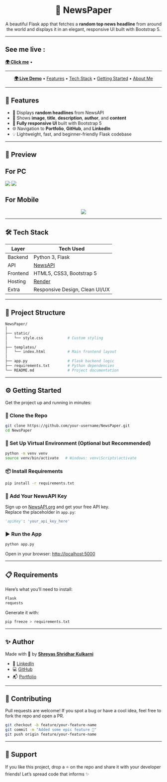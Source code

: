 <h1 align="center">📰 NewsPaper</h1>

<p align="center">A beautiful Flask app that fetches a <strong>random top news headline</strong> from around the world and displays it in an elegant, responsive UI built with Bootstrap 5.</p>

----
<h2>See me live : </h2>
<a href="https://newspaper-4h43.onrender.com/" target="_blank"><strong>🌍 Click me</strong></a> • 


----
<p align="center">
  <a href="https://newspaper-4h43.onrender.com/" target="_blank"><strong>🌍 Live Demo</strong></a> • 
  <a href="#-features">Features</a> • 
  <a href="#-tech-stack">Tech Stack</a> • 
  <a href="#-getting-started">Getting Started</a> • 
  <a href="#-author">About Me</a>
</p>

---

## 🚀 Features

- 📰 Displays **random headlines** from NewsAPI
- 📸 Shows **image**, **title**, **description**, **author**, and **content**
- 📱 **Fully responsive UI** built with Bootstrap 5
- 🌐 Navigation to **Portfolio**, **GitHub**, and **LinkedIn**
- 💡 Lightweight, fast, and beginner-friendly Flask codebase

---

## 📸 Preview

  <h2>For PC</h2>
  <img src="https://github.com/user-attachments/assets/911c7ce5-1db2-43b4-9f04-a5e9a01de91f" />
  <img src="https://github.com/user-attachments/assets/61adc2d5-1d60-4e5f-bcb6-a64956c876bf" />

  <h2>For Mobile</h2>
  <center><img src="https://github.com/user-attachments/assets/9a159f06-9721-437e-89ec-8fa0a81c21fe" /></center>


---

## 🛠️ Tech Stack

| Layer       | Tech Used                            |
|-------------|--------------------------------------|
| Backend     | Python 3, Flask                      |
| API         | [NewsAPI](https://newsapi.org/)      |
| Frontend    | HTML5, CSS3, Bootstrap 5             |
| Hosting     | [Render](https://render.com/)        |
| Extra       | Responsive Design, Clean UI/UX       |

---

## 📂 Project Structure

```bash
NewsPaper/
│
├── static/
│   └── style.css           # Custom styling
│
├── templates/
│   └── index.html          # Main frontend layout
│
├── app.py                  # Flask backend logic
├── requirements.txt        # Python dependencies
└── README.md               # Project documentation
```

---

## ⚙️ Getting Started

Get the project up and running in minutes:

### 🔁 Clone the Repo
```bash
git clone https://github.com/your-username/NewsPaper.git
cd NewsPaper
```

### 🧪 Set Up Virtual Environment (Optional but Recommended)
```bash
python -m venv venv
source venv/bin/activate   # Windows: venv\Scripts\activate
```

### 📦 Install Requirements
```bash
pip install -r requirements.txt
```

### 🔐 Add Your NewsAPI Key
Sign up on [NewsAPI.org](https://newsapi.org/) and get your free API key.  
Replace the placeholder in `app.py`:
```python
'apiKey': 'your_api_key_here'
```

### ▶️ Run the App
```bash
python app.py
```

Open in your browser: [http://localhost:5000](http://localhost:5000)

---

## 📋 Requirements

Here’s what you’ll need to install:

```txt
Flask
requests
```

Generate it with:
```bash
pip freeze > requirements.txt
```

---

## ✨ Author

Made with 💙 by [**Shreyas Shridhar Kulkarni**](https://shreyasshridharkulkarni.netlify.app/)

- 💼 [LinkedIn](https://linkedin.com/in/shreyas-shridhar-kulkarni-946a0225a)  
- 💻 [GitHub](https://github.com/Shreyu-07)  
- 📬 [Portfolio](https://shreyasshridharkulkarni.netlify.app/)

---

## 🤝 Contributing

Pull requests are welcome! If you spot a bug or have a cool idea, feel free to fork the repo and open a PR.

```bash
git checkout -b feature/your-feature-name
git commit -m "Added some epic feature 🚀"
git push origin feature/your-feature-name
```

---

## 🙌 Support

If you like this project, drop a ⭐ on the repo and share it with your developer friends! Let’s spread code that informs ✨
